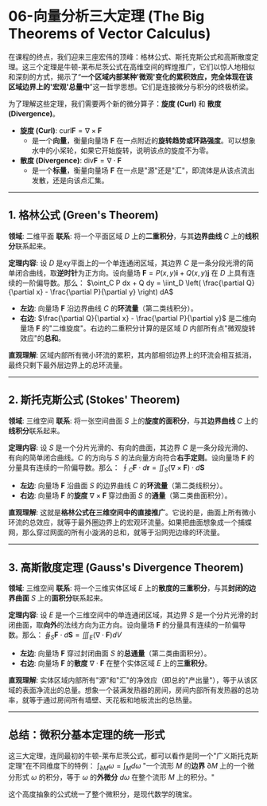 # 06-向量分析三大定理 (The Big Theorems of Vector Calculus)

在课程的终点，我们迎来三座宏伟的顶峰：格林公式、斯托克斯公式和高斯散度定理。这三个定理是牛顿-莱布尼茨公式在高维空间的辉煌推广，它们以惊人地相似和深刻的方式，揭示了“**一个区域内部某种'微观'变化的累积效应，完全体现在该区域边界上的'宏观'总量中**”这一哲学思想。它们是连接微分与积分的终极桥梁。

为了理解这些定理，我们需要两个新的微分算子：**旋度 (Curl)** 和 **散度 (Divergence)**。

- **旋度 (Curl)**: $\text{curl} \mathbf{F} = \nabla \times \mathbf{F}$
  - 是一个**向量**，衡量向量场 $\mathbf{F}$ 在一点附近的**旋转趋势或环路强度**。可以想象水中的小桨轮，如果它开始旋转，说明该点的旋度不为零。
- **散度 (Divergence)**: $\text{div} \mathbf{F} = \nabla \cdot \mathbf{F}$
  - 是一个**标量**，衡量向量场 $\mathbf{F}$ 在一点是"源"还是"汇"，即流体是从该点流出发散，还是向该点汇集。

---

## 1. 格林公式 (Green's Theorem)

**领域**: 二维平面
**联系**: 将一个平面区域 $D$ 上的**二重积分**，与其**边界曲线** $C$ 上的**线积分**联系起来。

**定理内容**:
设 $D$ 是xy平面上的一个单连通闭区域，其边界 $C$ 是一条分段光滑的简单闭合曲线，取**逆时针**为正方向。设向量场 $\mathbf{F} = P(x,y)\mathbf{i} + Q(x,y)\mathbf{j}$ 在 $D$ 上具有连续的一阶偏导数。那么：
$\oint_C P dx + Q dy = \iint_D \left( \frac{\partial Q}{\partial x} - \frac{\partial P}{\partial y} \right) dA$

- **左边**: 向量场 $\mathbf{F}$ 沿边界曲线 $C$ 的**环流量**（第二类线积分）。
- **右边**: $\frac{\partial Q}{\partial x} - \frac{\partial P}{\partial y}$ 是二维向量场 $\mathbf{F}$ 的"二维旋度"。右边的二重积分计算的是区域 $D$ 内部所有点"微观旋转效应"的**总和**。

**直观理解**: 区域内部所有微小环流的累积，其内部相邻边界上的环流会相互抵消，最终只剩下最外层边界上的总环流量。

---

## 2. 斯托克斯公式 (Stokes' Theorem)

**领域**: 三维空间
**联系**: 将一张空间曲面 $S$ 上的**旋度的面积分**，与其**边界曲线** $C$ 上的**线积分**联系起来。

**定理内容**:
设 $S$ 是一个分片光滑的、有向的曲面，其边界 $C$ 是一条分段光滑的、有向的简单闭合曲线。$C$ 的方向与 $S$ 的法向量方向符合**右手定则**。设向量场 $\mathbf{F}$ 的分量具有连续的一阶偏导数。那么：
$\oint_C \mathbf{F} \cdot d\mathbf{r} = \iint_S (\nabla \times \mathbf{F}) \cdot d\mathbf{S}$

- **左边**: 向量场 $\mathbf{F}$ 沿曲面 $S$ 的边界曲线 $C$ 的**环流量**（第二类线积分）。
- **右边**: 向量场 $\mathbf{F}$ 的**旋度** $\nabla \times \mathbf{F}$ 穿过曲面 $S$ 的**通量**（第二类曲面积分）。

**直观理解**: 这就是**格林公式在三维空间中的直接推广**。它说的是，曲面上所有微小环流的总效应，就等于最外圈边界上的宏观环流量。如果把曲面想象成一个捕蝶网，那么穿过网面的所有小漩涡的总和，就等于沿网兜边缘的环流量。

---

## 3. 高斯散度定理 (Gauss's Divergence Theorem)

**领域**: 三维空间
**联系**: 将一个三维实体区域 $E$ 上的**散度的三重积分**，与其**封闭的边界曲面** $S$ 上的**面积分**联系起来。

**定理内容**:
设 $E$ 是一个三维空间中的单连通闭区域，其边界 $S$ 是一个分片光滑的封闭曲面，取**向外**的法线方向为正方向。设向量场 $\mathbf{F}$ 的分量具有连续的一阶偏导数。那么：
$\oiint_S \mathbf{F} \cdot d\mathbf{S} = \iiint_E (\nabla \cdot \mathbf{F}) dV$

- **左边**: 向量场 $\mathbf{F}$ 穿过封闭曲面 $S$ 的**总通量**（第二类曲面积分）。
- **右边**: 向量场 $\mathbf{F}$ 的**散度** $\nabla \cdot \mathbf{F}$ 在整个实体区域 $E$ 上的**三重积分**。

**直观理解**: 实体区域内部所有"源"和"汇"的净效应（即总的"产出量"），等于从该区域的表面净流出的总量。想象一个装满发热器的房间，房间内部所有发热器的总功率，就等于通过房间所有墙壁、天花板和地板流出的总热量。

---

## 总结：微积分基本定理的统一形式

这三大定理，连同最初的牛顿-莱布尼茨公式，都可以看作是同一个"广义斯托克斯定理"在不同维度下的特例：
$\int_{\partial M} \omega = \int_M d\omega$
"一个流形 $M$ 的**边界** $\partial M$ 上的一个微分形式 $\omega$ 的积分，等于 $\omega$ 的**外微分** $d\omega$ 在整个流形 $M$ 上的积分。"

这个高度抽象的公式统一了整个微积分，是现代数学的瑰宝。
